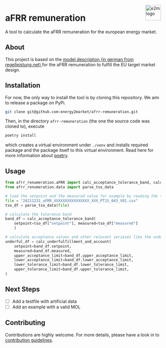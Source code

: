 <a href="https://www.e2m.energy/"><img src="https://user-images.githubusercontent.com/8255114/148765040-975650b6-1db2-4537-aac4-0840f28bf678.png" alt="e2m logo" title="e2m" height="50" align="right"></a>

# aFRR remuneration

A tool to calculate the aFRR remuneration for the european energy market.

## About

This project is based on the 
<a href="https://www.regelleistung.net/ext/download/Modellbeschreibung_aFRR-Abrechnung_ab_01.10.2021">
    model description (in german from regelleistung.net)
</a> 
for the aFRR remuneration to fulfill the EU target market design.

## Installation 

For now, the only way to install the tool is by cloning this repository. We aim to release a package on PyPi.

```bash
git clone git@github.com:energy2market/afrr-remuneration.git
```

Then, in the directory `afrr-remuneration` (the one the source code was cloned to), execute

```bash
poetry install
```

which creates a virtual environment under `./venv` and installs required package and the package itself to this virtual environment.
Read here for more information about <a href="https://python-poetry.org/">poetry</a>.

## Usage


````python 
from afrr_renumeration.aFRR import calc_acceptance_tolerance_band, calc_underfulfillment_and_account
from afrr_renumeration.data import parse_tso_data

# load the setpoint and the measured value for example by reading the tso data
file = "20211231_aFRR_XXXXXXXXXXXXXXXX_XXX_PT1S_043_V01.csv"
tso_df = parse_tso_data(file)

# calculate the tolerance band 
band_df = calc_acceptance_tolerance_band(
    setpoint=tso_df["setpoint"], measured=tso_df["measured"]
    )

# calculate acceptance values and other relevant serieses like the under-/overfulfillment 
underful_df = calc_underfulfillment_and_account(
    setpoint=band_df.setpoint,
    measured=band_df.measured,
    upper_acceptance_limit=band_df.upper_acceptance_limit,
    lower_acceptance_limit=band_df.lower_acceptance_limit,
    lower_tolerance_limit=band_df.lower_tolerance_limit,
    upper_tolerance_limit=band_df.upper_tolerance_limit,
)


````

## Next Steps

- [ ] Add a testfile with artificial data
- [ ] Add an example with a valid MOL

## Contributing

Contributions are highly welcome. For more details, please have a look in to 
[contribution guidelines](https://github.com/energy2market/afrr-remuneration/blob/main/CONTRIBUTING.md).
